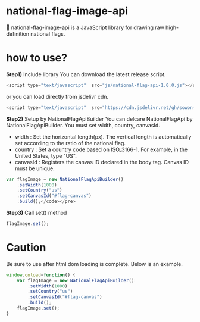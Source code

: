 # national-flag-image-api

🏁 national-flag-image-api is a JavaScript library for drawing raw high-definition national flags.

# how to use?

**Step1)** Include library
You can download the latest release script. 
```js
<script type="text/javascript"  src="js/national-flag-api-1.0.0.js"></script>
```
or you can load directly from jsdelivr cdn.
```js
<script type="text/javascript"  src="https://cdn.jsdelivr.net/gh/sowon-project/national-flag-image-api@main/docs/js/national-flag-api-1.0.0.js"></script>
```

**Step2)** Setup by NationalFlagApiBuilder
You can delcare NationalFlagApi by NationalFlagApiBuilder. You must set width, country, canvasId.

- width : Set the horizontal length(px). The vertical length is automatically set according to the ratio of the national flag.
- country : Set a country code based on ISO_3166-1. For example, in the United States, type "US".
- canvasId : Registers the canvas ID declared in the body tag. Canvas ID must be unique.

```js
var flagImage = new NationalFlagApiBuilder()
    .setWidth(1000)
    .setCountry("us")
    .setCanvasId("#flag-canvas")
    .build();</code></pre>
```

**Step3)** Call set() method
```js
flagImage.set();
```
# Caution

Be sure to use after html dom loading is complete. Below is an example.

```js
window.onload=function() {
    var flagImage = new NationalFlagApiBuilder()
        .setWidth(1000)
        .setCountry("us")
        .setCanvasId("#flag-canvas")
        .build();
    flagImage.set();
}

